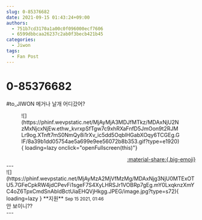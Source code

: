 ```yaml
---
slug: 0-85376682
date: 2021-09-15 01:43:24+09:00
authors:
  - 751b7cd3170a1a00c0f096000ecf7606
  - 6599dbbcaa26237c2ab0f3becb421b45
categories:
  - Jiwon
tags:
  - Fan Post
---
```


# 0-85376682

<div class="post-container" markdown="1">
<div class="content-container md-sidebar__scrollwrap" markdown="1">

\#to_JIWON 메거나 날개 어디갔어?
<figure markdown="1">
![](https://phinf.wevpstatic.net/MjAyMjA3MDJfMTkz/MDAxNjU2NzMxNjcxNjEw.ethw_kvrxpSfTgw7c9xhRXaFnfD5JmOon9t2RJMLr9og.XTnft7mS0NmQy8i1rXv_ic5dd5OqblHGabXOqy6TCGEg.GIF/8a39b1dd05754ae5a699e9ee56072b8b353.gif?type=e1920){ loading=lazy onclick="openFullscreen(this)"}
</figure>


</div>
</div>

<div style="text-align: right;" markdown="1">
<a href="https://weverse.io/fromis9/fanpost/0-85376682" style="text-align: right;">:material-share:{.big-emoji}</a>
</div>
---

<div class="comments-container md-sidebar__scrollwrap" markdown="1">
<div class="comment" markdown="1">
<div class='id-container' markdown="1">
![](https://phinf.wevpstatic.net/MjAyMzA2MjVfMzMg/MDAxNjg3NjU0MTExOTU5.7GFeCpkRW4jdCPevFi1sgeF7S4XyLHRSJr1VOBRp7gEg.mY0LxqknzXmYC4oZ6TpxCmdSnAbldBctUiaEHQVjHkgg.JPEG/image.jpg?type=s72){ loading=lazy }
**<span class="artist">지원</span>** <small>Sep 15 2021, 01:46</small><br>
</div>
<div class='comment-body' markdown="1">
안 보이니??
</div>
</div>
</div>
---
